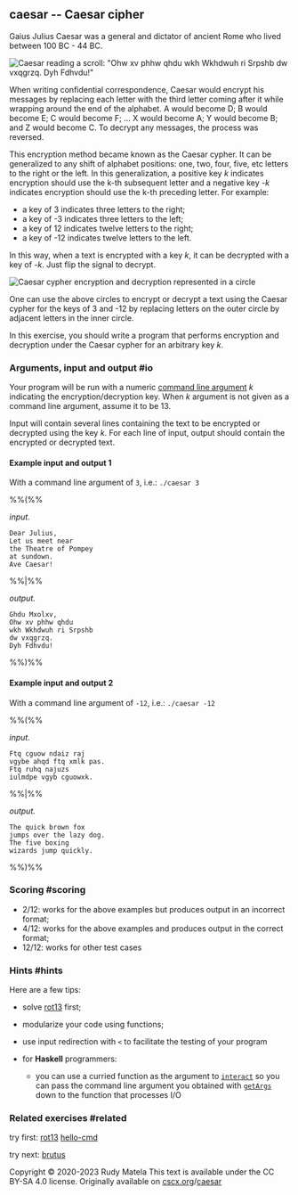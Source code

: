 caesar -- Caesar cipher
-----------------------

Gaius Julius Caesar
was a general and dictator of ancient Rome
who lived between 100 BC - 44 BC.

![Caesar reading a scroll: "Ohw xv phhw qhdu wkh Wkhdwuh ri Srpshb dw vxqgrzq.  Dyh Fdhvdu!"](/caesar.svg)

When writing confidential correspondence,
Caesar would encrypt his messages by replacing
each letter with the third letter coming after it
while wrapping around the end of the alphabet.
A would become D;
B would become E;
C would become F;
...
X would become A;
Y would become B; and
Z would become C.
To decrypt any messages,
the process was reversed.

This encryption method became known as the Caesar cypher.
It can be generalized to any shift of alphabet positions:
one, two, four, five, etc letters to the right or the left.
In this generalization,
a positive key _k_ indicates encryption should use the k-th subsequent letter
and
a negative key _-k_ indicates encryption should use the k-th preceding letter.
For example:

* a key of 3 indicates three letters to the right;
* a key of -3 indicates three letters to the left;
* a key of 12 indicates twelve letters to the right;
* a key of -12 indicates twelve letters to the left.

In this way,
when a text is encrypted with a key _k_,
it can be decrypted with a key of _-k_.
Just flip the signal to decrypt.

![Caesar cypher encryption and decryption represented in a circle](/caesar3.svg)

One can use the above circles
to encrypt or decrypt a text using the Caesar cypher
for the keys of 3 and -12
by replacing letters on the outer circle
by adjacent letters in the inner circle.

In this exercise,
you should write a program that performs encryption and decryption under
the Caesar cypher for an arbitrary key _k_.


### Arguments, input and output  #io

Your program will be run with a numeric [command line argument](/hello-cmd) _k_
indicating the encryption/decryption key.
When _k_ argument is not given as a command line argument,
assume it to be 13.

Input will contain several lines containing the text to be encrypted or decrypted
using the key _k_.
For each line of input,
output should contain the encrypted or decrypted text.


#### Example input and output 1

With a command line argument of `3`, i.e.: `./caesar 3`

%%(%%

_input._

	Dear Julius,
	Let us meet near
	the Theatre of Pompey
	at sundown.
	Ave Caesar!

%%|%%

_output._

    Ghdu Mxolxv,
    Ohw xv phhw qhdu
	wkh Wkhdwuh ri Srpshb
	dw vxqgrzq.
    Dyh Fdhvdu!

%%)%%


#### Example input and output 2

With a command line argument of `-12`, i.e.: `./caesar -12`

%%(%%

_input._

	Ftq cguow ndaiz raj
	vgybe ahqd ftq xmlk pas.
	Ftq ruhq najuzs
	iulmdpe vgyb cguowxk.

%%|%%

_output._

	The quick brown fox
	jumps over the lazy dog.
	The five boxing
	wizards jump quickly.

%%)%%


### Scoring  #scoring

* 2/12: works for the above examples but produces output in an incorrect format;
* 4/12: works for the above examples and produces output in the correct format;
* 12/12: works for other test cases


### Hints  #hints

Here are a few tips:

* solve [rot13](/rot13) first;

* modularize your code using functions;

* use input redirection with `<` to facilitate the testing of your program

* for __Haskell__ programmers:

	- you can use a curried function as the argument to [`interact`]
	  so you can pass the command line argument you obtained with [`getArgs`]
	  down to the function that processes I/O

[`interact`]: https://hackage.haskell.org/package/base/docs/Prelude.html#v:interact
[`getArgs`]: https://hackage.haskell.org/package/base/docs/System-Environment.html#v:getArgs


### Related exercises  #related

try first: [rot13](/rot13) [hello-cmd](/hello-cmd)

try next: [brutus](/brutus)


Copyright © 2020-2023  Rudy Matela
This text is available under the CC BY-SA 4.0 license.
Originally available on [cscx.org](https://cscx.org)/[caesar](https://cscx.org/caesar)
